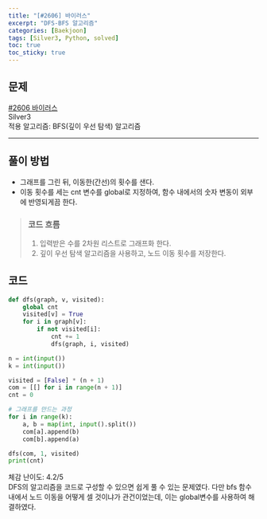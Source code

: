 ```yaml
---
title: "[#2606] 바이러스"
excerpt: "DFS-BFS 알고리즘"
categories: [Baekjoon]
tags: [Silver3, Python, solved]
toc: true
toc_sticky: true
---
```


## 문제
[#2606 바이러스](https://www.acmicpc.net/problem/2606) <br>
Silver3 <br>
적용 알고리즘: BFS(깊이 우선 탐색) 알고리즘

***

## 풀이 방법
* 그래프를 그린 뒤, 이동한(간선)의 횟수를 샌다.
* 이동 횟수를 세는 cnt 변수를 global로 지정하여, 함수 내에서의 숫자 변동이 외부에 반영되게끔 한다.

> ### 코드 흐름
> 1. 입력받은 수를 2차원 리스트로 그래프화 한다.
> 2. 깊이 우선 탐색 알고리즘을 사용하고, 노드 이동 횟수를 저장한다.

## 코드
~~~python
def dfs(graph, v, visited):
    global cnt
    visited[v] = True
    for i in graph[v]:
        if not visited[i]:
            cnt += 1
            dfs(graph, i, visited)

n = int(input())
k = int(input())

visited = [False] * (n + 1)
com = [[] for i in range(n + 1)]
cnt = 0

# 그래프를 만드는 과정
for i in range(k):
    a, b = map(int, input().split())
    com[a].append(b)
    com[b].append(a)

dfs(com, 1, visited)
print(cnt)
~~~

체감 난이도: 4.2/5 <br>
DFS의 알고리즘을 코드로 구성할 수 있으면 쉽게 풀 수 있는 문제였다. 다만 
bfs 함수 내에서 노드 이동을 어떻게 셀 것이냐가 관건이었는데, 이는 global변수를 사용하여 해결하였다.